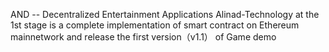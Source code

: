 AND -- Decentralized Entertainment Applications
Alinad-Technology at the 1st stage is a complete implementation of smart contract on Ethereum mainnetwork and release the first version（v1.1） of Game demo
